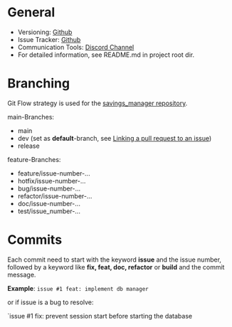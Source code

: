 # General

- Versioning: [Github](https://github.com/PythBuster/savings_manager)
- Issue Tracker: [Github](https://github.com/users/PythBuster/projects/1)
- Communication Tools: [Discord Channel](https://discord.gg/GH5jrMXbMJ)
- For detailed information, see README.md in project root dir.

# Branching

Git Flow strategy is used for the [savings_manager repository](https://github.com/PythBuster/savings_manager).

main-Branches:
- main
- dev (set as **default**-branch, see [Linking a pull request to an issue](https://docs.github.com/en/issues/tracking-your-work-with-issues/linking-a-pull-request-to-an-issue))
- release

feature-Branches:
- feature/issue-number-...
- hotfix/issue-number-...
- bug/issue-number-...
- refactor/issue-number-...
- doc/issue-number-...
- test/issue_number-...
# Commits

Each commit need to start with the keyword **issue** and the issue number, followed by a keyword like **fix, feat, doc, refactor** or **build** and the commit message.

__Example__:
`issue #1 feat: implement db manager`

or if issue is a bug to resolve:

`issue #1 fix: prevent session start before starting the database 

